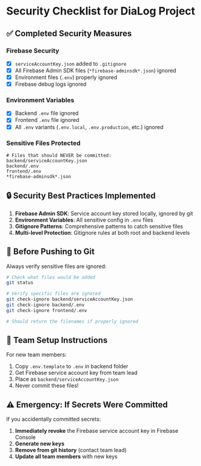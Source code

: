 # Security Checklist for DiaLog Project

## ✅ Completed Security Measures

### Firebase Security
- [x] `serviceAccountKey.json` added to `.gitignore`
- [x] All Firebase Admin SDK files (`*firebase-adminsdk*.json`) ignored
- [x] Environment files (`.env`) properly ignored
- [x] Firebase debug logs ignored

### Environment Variables
- [x] Backend `.env` file ignored
- [x] Frontend `.env` file ignored  
- [x] All `.env` variants (`.env.local`, `.env.production`, etc.) ignored

### Sensitive Files Protected
```
# Files that should NEVER be committed:
backend/serviceAccountKey.json
backend/.env
frontend/.env
*firebase-adminsdk*.json
```

## 🔒 Security Best Practices Implemented

1. **Firebase Admin SDK**: Service account key stored locally, ignored by git
2. **Environment Variables**: All sensitive config in `.env` files
3. **Gitignore Patterns**: Comprehensive patterns to catch sensitive files
4. **Multi-level Protection**: Gitignore rules at both root and backend levels

## 🚨 Before Pushing to Git

Always verify sensitive files are ignored:
```bash
# Check what files would be added
git status

# Verify specific files are ignored
git check-ignore backend/serviceAccountKey.json
git check-ignore backend/.env
git check-ignore frontend/.env

# Should return the filenames if properly ignored
```

## 🔧 Team Setup Instructions

For new team members:
1. Copy `.env.template` to `.env` in backend folder
2. Get Firebase service account key from team lead
3. Place as `backend/serviceAccountKey.json`
4. Never commit these files!

## ⚠️ Emergency: If Secrets Were Committed

If you accidentally committed secrets:
1. **Immediately revoke** the Firebase service account key in Firebase Console
2. **Generate new keys** 
3. **Remove from git history** (contact team lead)
4. **Update all team members** with new keys
